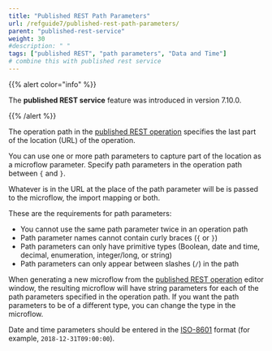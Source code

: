 ```yaml
---
title: "Published REST Path Parameters"
url: /refguide7/published-rest-path-parameters/
parent: "published-rest-service"
weight: 30
#description: " "
tags: ["published REST", "path parameters", "Data and Time"]
# combine this with published rest service
---
```


{{% alert color="info" %}}

The **published REST service** feature was introduced in version 7.10.0.

{{% /alert %}}

The operation path in the [published REST operation](/refguide7/published-rest-operation/) specifies the last part of the location (URL) of the operation. 

You can use one or more path parameters to capture part of the location as a microflow parameter. Specify path parameters in the operation path between `{` and `}`. 

Whatever is in the URL at the place of the path parameter will be is passed to the microflow, the import mapping or both.

These are the requirements for path parameters:

* You cannot use the same path parameter twice in an operation path
* Path parameter names cannot contain curly braces (`{` or `}`)
* Path parameters can only have primitive types (Boolean, date and time, decimal, enumeration, integer/long, or string)
* Path parameters can only appear between slashes (`/`) in the path

When generating a new microflow from the [published REST operation](/refguide7/published-rest-operation/) editor window, the resulting microflow will have string parameters for each of the path parameters specified in the operation path. If you want the path parameters to be of a different type, you can change the type in the microflow.

Date and time parameters should be entered in the [ISO-8601](https://www.w3schools.com/xml/schema_dtypes_date.asp) format (for example, `2018-12-31T09:00:00`).
